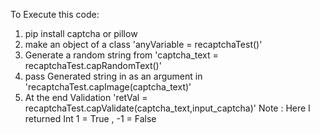 To Execute this code:
  1) pip install captcha or pillow
  2) make an object of a class 'anyVariable = recaptchaTest()'
  3) Generate a random string from 'captcha_text = recaptchaTest.capRandomText()'
  4) pass Generated string in as an argument in 'recaptchaTest.capImage(captcha_text)'
  5) At the end Validation 'retVal = recaptchaTest.capValidate(captcha_text,input_captcha)'
      Note : Here I returned Int 1 = True , -1 = False
